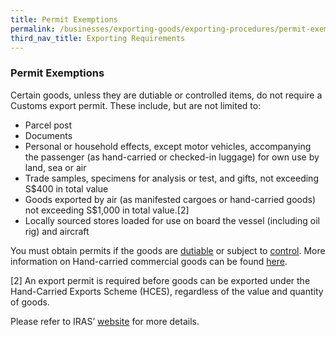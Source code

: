 ```yaml
---
title: Permit Exemptions
permalink: /businesses/exporting-goods/exporting-procedures/permit-exemptions
third_nav_title: Exporting Requirements
---
```


### Permit Exemptions
Certain goods, unless they are dutiable or controlled items, do not require a Customs export permit. These include, but are not limited to:

-   Parcel post
-   Documents
-   Personal or household effects, except motor vehicles, accompanying the passenger (as hand-carried or checked-in luggage) for own use by land, sea or air
-   Trade samples, specimens for analysis or test, and gifts, not exceeding S$400 in total value
-   Goods exported by air  (as manifested cargoes or hand-carried goods)  not exceeding S$1,000 in total value.[2]
-   Locally sourced stores loaded for use on board the vessel (including oil rig) and aircraft

You must obtain permits if the goods are  [dutiable](/businesses/valuation-duties-taxes-fees/duties-and-dutiable-goods/list-of-dutiable-goods)  or subject to  [control](/businesses/exporting-goods/controlled-and-prohibited-goods-for-export). More information on Hand-carried commercial goods can be found  [here](/businesses/exporting-goods/export-procedures/exporting-hand-carried-commercial-goods).

[2] An export permit is required before goods can be exported under the Hand-Carried Exports Scheme (HCES), regardless of the value and quantity of goods.

Please refer to IRAS’  [website](http://www.iras.gov.sg/)  for more details.
